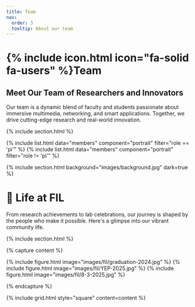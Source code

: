 ```yaml
---
title: Team
nav:
  order: 3
  tooltip: About our team
---
```


# {% include icon.html icon="fa-solid fa-users" %}**Team**

## Meet Our Team of Researchers and Innovators
Our team is a dynamic blend of faculty and students passionate about immersive multimedia, networking, and smart applications. Together, we drive cutting-edge research and real-world innovation.

{% include section.html %}

{% include list.html data="members" component="portrait" filter="role == 'pi'" %}
{% include list.html data="members" component="portrait" filter="role != 'pi'" %}

{% include section.html background="images/background.jpg" dark=true %}

# 🎉 Life at FIL

From research achievements to lab celebrations, our journey is shaped by the people who make it possible. Here's a glimpse into our vibrant community life.

{% include section.html %}

{% capture content %}

{% include figure.html image="images/fil/graduation-2024.jpg" %}
{% include figure.html image="images/fil/YEP-2025.jpg" %}
{% include figure.html image="images/fil/8-3-2025.jpg" %}

{% endcapture %}

{% include grid.html style="square" content=content %}
